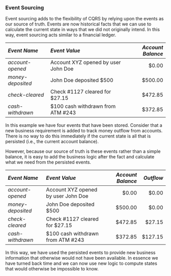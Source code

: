 ### Event Sourcing

Event sourcing adds to the flexibility of CQRS by relying upon the events as our source of truth. Events are now
historical facts that we can use to calculate the current state in ways that we did not originally intend.
In this way, event sourcing acts similar to a financial ledger.

|   **_Event Name_**   |             **_Event Value_**             | **_Account Balance_** |
|:---------------------|:------------------------------------------|----------------------:|
| _account-opened_     | Account XYZ opened by user John Doe       |                 $0.00 |
| _money-deposited_    | John Doe deposited $500                   |               $500.00 |
| _check-cleared_      | Check #1127 cleared for $27.15            |               $472.85 |
| _cash-withdrawn_     | $100 cash withdrawn from ATM #243         |               $372.85 |

In this example we have four events that have been stored. Consider that a new business requirement is added to track 
money outflow from accounts.
There is no way to do this immediately if the current state is all that is persisted (i.e., the current account balance).

However, because our source of truth is these events rather than a simple balance, it is easy to add the business 
logic after the fact and calculate what we need from the persisted events.

|   **_Event Name_**   |             **_Event Value_**             | **_Account Balance_** | **_Outflow_** |
|:---------------------|:------------------------------------------|----------------------:|--------------:|
| _account-opened_     | Account XYZ opened by user John Doe       |                 $0.00 |         $0.00 |
| _money-deposited_    | John Doe deposited $500                   |               $500.00 |         $0.00 |
| _check-cleared_      | Check #1127 cleared for $27.15            |               $472.85 |        $27.15 |
| _cash-withdrawn_     | $100 cash withdrawn from ATM #243         |               $372.85 |       $127.15 |

In this way, we have used the persisted events to provide new business information that otherwise would not have been 
available. In essence we have turned back time and we can now use new logic to compute states that would
otherwise be impossible to know.
